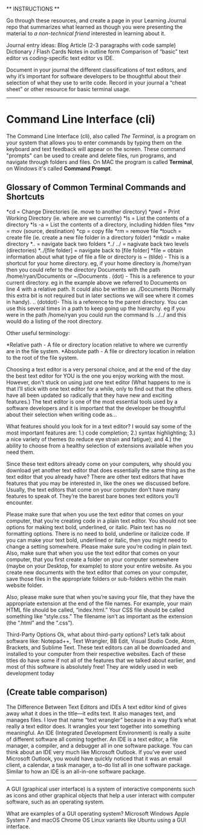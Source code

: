 ** INSTRUCTIONS **

Go through these resources, and create a page in your Learning Journal repo that summarizes what learned 
as though you were presenting the material to *a non-technical friend* interested in learning about it.

Journal entry ideas:
Blog Article (2-3 paragraphs with code sample)
Dictionary / Flash Cards
Notes in outline form
Comparison of “basic” text editor vs coding-specific text editor vs IDE.

Document in your journal the different classifications of text editors, and 
why it’s important for software developers to be thoughtful about their selection of what they use to write code.
Record in your journal a “cheat sheet” or other resource for basic terminal usage.
______________________________________________________________

# Command Line Interface (cli)

The Command Line Interface (cli), also called *The Terminal*, is a program on your system that allows you to enter commands 
by typing them on the keyboard and text feedback will appear on the screen. These command "prompts" can be used to create and delete files, 
run programs, and navigate through folders and files.  On MAC the program is called **Terminal**, on Windows it's called **Command Prompt**.

## **Glossary of Common Terminal Commands and Shortcuts**

*cd = Change Directories (ie. move to another directory)
*pwd = Print Working Directory (ie. where are we currently)
*ls = List the contents of a directory
*ls -a = List the contents of a directory, including hidden files
*mv = mov (source, destination)
*cp = copy file
*rm = remove file
*touch = create file (ie. create a new file folder in a directory folder)
*mkdir = make directory 
*.. = navigate back two folders
*../ ../ = nagivate back two levels (directories)
*../[file folder] = navigate back to [file folder]
*file = obtain information about what type of file a file or directory is
~ (tilde) - This is a shortcut for your home directory. eg, if your home directory is /home/ryan then you could refer to the directory Documents with the path /home/ryan/Documents or ~/Documents
. (dot) - This is a reference to your current directory. eg in the example above we referred to Documents on line 4 with a relative path. It could also be written as ./Documents (Normally this extra bit is not required but in later sections we will see where it comes in handy).
.. (dotdot)- This is a reference to the parent directory. You can use this several times in a path to keep going up the hierarchy. eg if you were in the path /home/ryan you could run the command ls ../../ and this would do a listing of the root directory.

Other useful terminology:

*Relative path - A file or directory location relative to where we currently are in the file system.
*Absolute path - A file or directory location in relation to the root of the file system.




Choosing a text editor is a very personal choice, and at the end of the day the best text editor for YOU 
is the one you enjoy working with the most.  However, don't stuck on using just one text editor (What happens to me is that
I’ll stick with one text editor for a while, only to find out that the
others have all been updated so radically that they have new and
exciting features.)
The text editor is one of the most essential tools used by a software developers and it is important that the developer be thoughtful about their
selection when writing code as...

What features should you look for in a text editor? I would say some
of the most important features are: 1.) code completion; 2.) syntax
highlighting; 3.) a nice variety of themes (to reduce eye strain and
fatigue); and 4.) the ability to choose from a healthy selection of
extensions available when you need them. 

Since these text editors already come on your computers, why should
you download yet another text editor that does essentially the same
thing as the text editor that you already have? There are other text
editors that have features that you may be interested in, like the ones
we discussed before. Usually, the text editors that come on your
computer don’t have many features to speak of. They’re the barest
bare bones text editors you’ll encounter.

Please make sure that when you use the text editor that comes on
your computer, that you’re creating code in a plain text editor. You
should not see options for making text bold, underlined, or italic.
Plain text has no formatting options. There is no need to bold,
underline or italicize code. If you can make your text bold, underlined
or italic, then you might need to change a setting somewhere. Please
make sure you’re coding in plain text.
Also, make sure that when you use the text editor that comes on your
computer, that you first create a folder on your computer somewhere
(maybe on your Desktop, for example) to store your entire website.
As you create new documents with the text editor that comes on your
computer, save those files in the appropriate folders or sub-folders
within the main website folder.

Also, please make sure that when you’re saving your file, that they
have the appropriate extension at the end of the file names. For
example, your main HTML file should be called, “index.html.” Your
CSS file should be called something like “style.css.” The filename isn’t
as important as the extension (the “.html” and the “.css”).

Third-Party Options
Ok, what about third-party options? Let’s talk about software like:
Notepad++, Text Wrangler, BB Edit, Visual Studio Code, Atom,
Brackets, and Sublime Text. These text editors can all be downloaded
and installed to your computer from their respective websites. Each
of these titles do have some if not all of the features that we talked
about earlier, and most of this software is absolutely free! They are
widely used in web development today

## **(Create table comparison)**

The Difference Between Text
Editors and IDEs
A text editor kind of gives away what it does in the title—it edits text.
It also manages text, and manages files. I love that name “text
wrangler” because in a way that’s what really a text editor does. It
wrangles your text together into something meaningful.
An IDE (Integrated Development Environment) is really a suite of
different software all coming together. An IDE is a text editor, a file
manager, a compiler, and a debugger all in one software package.
You can think about an IDE very much like Microsoft Outlook. If
you’ve ever used Microsoft Outlook, you would have quickly noticed
that it was an email client, a calendar, a task manager, a to-do list all
in one software package. Similar to how an IDE is an all-in-one
software package.


___________________

A GUI (graphical user interface) is a system of interactive components such as icons and other graphical objects 
that help a user interact with computer software, such as an operating system. 

What are examples of a GUI operating system?
Microsoft Windows
Apple System 7 and macOS
Chrome OS
Linux variants like Ubuntu using a GUI interface.
